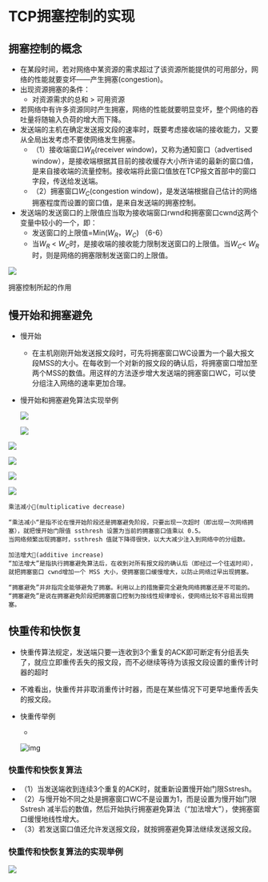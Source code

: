 # TCP拥塞控制的实现

## 拥塞控制的概念

- 在某段时间，若对网络中某资源的需求超过了该资源所能提供的可用部分，网络的性能就要变坏——产生拥塞(congestion)。
- 出现资源拥塞的条件：
  - 对资源需求的总和 > 可用资源
- 若网络中有许多资源同时产生拥塞，网络的性能就要明显变坏，整个网络的吞吐量将随输入负荷的增大而下降。
- 发送端的主机在确定发送报文段的速率时，既要考虑接收端的接收能力，又要从全局出发考虑不要使网络发生拥塞。
  - （1）接收端窗口$W_R$(receiver window)，又称为通知窗口（advertised window），是接收端根据其目前的接收缓存大小所许诺的最新的窗口值，是来自接收端的流量控制。接收端将此窗口值放在TCP报文首部中的窗口字段，传送给发送端。
  - （2）拥塞窗口$W_C$(congestion window)，是发送端根据自己估计的网络拥塞程度而设置的窗口值，是来自发送端的拥塞控制。
- 发送端的发送窗口的上限值应当取为接收端窗口rwnd和拥塞窗口cwnd这两个变量中较小的一个，即：
  - 发送窗口的上限值=Min($W_R$，$W_C$)          （6-6）
  - 当$W_R$ < $W_C$时，是接收端的接收能力限制发送窗口的上限值。当$W_C$< $W_R$时，则是网络的拥塞限制发送窗口的上限值。

![](https://raw.githubusercontent.com/ZanderZhao/images/master/img2019/20191223182727.png)

拥塞控制所起的作用



## 慢开始和拥塞避免

- 慢开始

  - 在主机刚刚开始发送报文段时，可先将拥塞窗口WC设置为一个最大报文段MSS的大小。在每收到一个对新的报文段的确认后，将拥塞窗口增加至两个MSS的数值。用这样的方法逐步增大发送端的拥塞窗口WC，可以使分组注入网络的速率更加合理。

- 慢开始和拥塞避免算法实现举例

  ![](https://raw.githubusercontent.com/ZanderZhao/images/master/img2019/20191223182817.png)

  ![](https://raw.githubusercontent.com/ZanderZhao/images/master/img2019/20191223182907.png)

  

![](https://raw.githubusercontent.com/ZanderZhao/images/master/img2019/20191223183831.png)

![](https://raw.githubusercontent.com/ZanderZhao/images/master/img2019/20191223183900.png)

![](https://raw.githubusercontent.com/ZanderZhao/images/master/img2019/20191223183930.png)

![](https://raw.githubusercontent.com/ZanderZhao/images/master/img2019/20191223183958.png)





```
乘法减小(multiplicative decrease) 

“乘法减小“是指不论在慢开始阶段还是拥塞避免阶段，只要出现一次超时（即出现一次网络拥塞），就把慢开始门限值 ssthresh 设置为当前的拥塞窗口值乘以 0.5。
当网络频繁出现拥塞时，ssthresh 值就下降得很快，以大大减少注入到网络中的分组数。 

```

```
加法增大(additive increase) 
“加法增大”是指执行拥塞避免算法后，在收到对所有报文段的确认后（即经过一个往返时间），就把拥塞窗口 cwnd增加一个 MSS 大小，使拥塞窗口缓慢增大，以防止网络过早出现拥塞。 

```

```
“拥塞避免”并非指完全能够避免了拥塞。利用以上的措施要完全避免网络拥塞还是不可能的。
“拥塞避免”是说在拥塞避免阶段把拥塞窗口控制为按线性规律增长，使网络比较不容易出现拥塞。 

```













## 快重传和快恢复

- 快重传算法规定，发送端只要一连收到3个重复的ACK即可断定有分组丢失了，就应立即重传丢失的报文段，而不必继续等待为该报文段设置的重传计时器的超时

- 不难看出，快重传并非取消重传计时器，而是在某些情况下可更早地重传丢失的报文段。

- 快重传举例

  - 

    ![img](https://mubu.com/document_image/074a7d6c-5e3a-47a4-b4cd-87da3937a006-4644403.jpg)







### 快重传和快恢复算法

- （1）当发送端收到连续3个重复的ACK时，就重新设置慢开始门限Sstresh。
- （2）与慢开始不同之处是拥塞窗口WC不是设置为1，而是设置为慢开始门限Sstresh 减半后的数值，然后开始执行拥塞避免算法（“加法增大”），使拥塞窗口缓慢地线性增大。
- （3）若发送窗口值还允许发送报文段，就按拥塞避免算法继续发送报文段。

### 快重传和快恢复算法的实现举例

![](https://raw.githubusercontent.com/ZanderZhao/images/master/img2019/20191217082235.png)